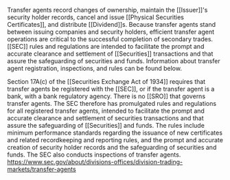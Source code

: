 Transfer agents record changes of ownership, maintain the [[Issuer]]'s security holder records, cancel and issue [[Physical Securities Certificates]], and distribute [[Dividend]]s. Because transfer agents stand between issuing companies and security holders, efficient transfer agent operations are critical to the successful completion of secondary trades. [[SEC]] rules and regulations are intended to facilitate the prompt and accurate clearance and settlement of [[Securities]] transactions and that assure the safeguarding of securities and funds. Information about transfer agent registration, inspections, and rules can be found below.

Section 17A(c) of the [[Securities Exchange Act of 1934]] requires that transfer agents be registered with the [[SEC]], or if the transfer agent is a bank, with a bank regulatory agency. There is no [[SRO]] that governs transfer agents. The SEC therefore has promulgated rules and regulations for all registered transfer agents, intended to facilitate the prompt and accurate clearance and settlement of securities transactions and that assure the safeguarding of [[Securities]] and funds. The rules include minimum performance standards regarding the issuance of new certificates and related recordkeeping and reporting rules, and the prompt and accurate creation of security holder records and the safeguarding of securities and funds. The SEC also conducts inspections of transfer agents.
https://www.sec.gov/about/divisions-offices/division-trading-markets/transfer-agents